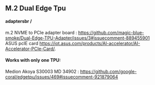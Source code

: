## M.2 Dual Edge Tpu
#### adaptersbr /
m.2 NVME to PCIe adapter board : https://github.com/magic-blue-smoke/Dual-Edge-TPU-Adapter/issues/3#issuecomment-889455901<br />
ASUS pcIE card https://iot.asus.com/products/AI-accelerator/AI-Accelerator-PCIe-Card/.
#### Works with only one TPU:<br/>
Medion Akoya S30003 MD 34902 : https://github.com/google-coral/edgetpu/issues/469#issuecomment-921879064
